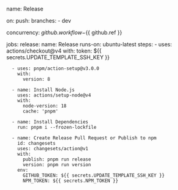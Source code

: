 name: Release

on:
  push:
    branches:
      - dev

concurrency: ${{ github.workflow }}-${{ github.ref }}

jobs:
  release:
    name: Release
    runs-on: ubuntu-latest
    steps:
      - uses: actions/checkout@v4
        with:
          token: ${{ secrets.UPDATE_TEMPLATE_SSH_KEY }}

      - uses: pnpm/action-setup@v3.0.0
        with:
          version: 8

      - name: Install Node.js
        uses: actions/setup-node@v4
        with:
          node-version: 18
          cache: 'pnpm'

      - name: Install Dependencies
        run: pnpm i --frozen-lockfile

      - name: Create Release Pull Request or Publish to npm
        id: changesets
        uses: changesets/action@v1
        with:
          publish: pnpm run release
          version: pnpm run version
        env:
          GITHUB_TOKEN: ${{ secrets.UPDATE_TEMPLATE_SSH_KEY }}
          NPM_TOKEN: ${{ secrets.NPM_TOKEN }}
